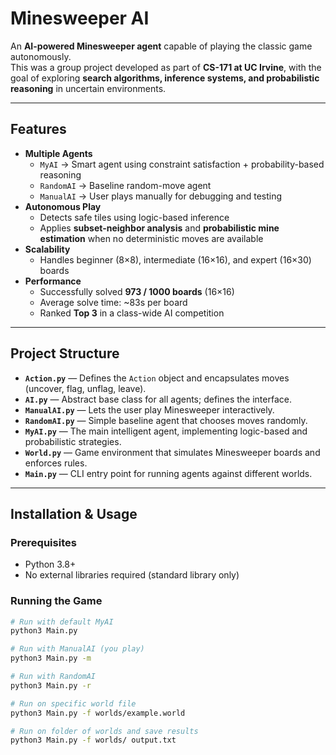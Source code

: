 # Minesweeper AI

An **AI-powered Minesweeper agent** capable of playing the classic game autonomously.  
This was a group project developed as part of **CS-171 at UC Irvine**, with the goal of exploring **search algorithms, inference systems, and probabilistic reasoning** in uncertain environments.  

---

## Features
- **Multiple Agents**  
  - `MyAI` → Smart agent using constraint satisfaction + probability-based reasoning  
  - `RandomAI` → Baseline random-move agent  
  - `ManualAI` → User plays manually for debugging and testing  
- **Autonomous Play**  
  - Detects safe tiles using logic-based inference  
  - Applies **subset-neighbor analysis** and **probabilistic mine estimation** when no deterministic moves are available  
- **Scalability**  
  - Handles beginner (8×8), intermediate (16×16), and expert (16×30) boards  
- **Performance**  
  - Successfully solved **973 / 1000 boards** (16×16)  
  - Average solve time: ~83s per board  
  - Ranked **Top 3** in a class-wide AI competition  

---

## Project Structure
- **`Action.py`** — Defines the `Action` object and encapsulates moves (uncover, flag, unflag, leave).  
- **`AI.py`** — Abstract base class for all agents; defines the interface.  
- **`ManualAI.py`** — Lets the user play Minesweeper interactively.  
- **`RandomAI.py`** — Simple baseline agent that chooses moves randomly.  
- **`MyAI.py`** — The main intelligent agent, implementing logic-based and probabilistic strategies.  
- **`World.py`** — Game environment that simulates Minesweeper boards and enforces rules.  
- **`Main.py`** — CLI entry point for running agents against different worlds.  

---

## Installation & Usage

### Prerequisites
- Python 3.8+  
- No external libraries required (standard library only)

### Running the Game
```bash
# Run with default MyAI
python3 Main.py

# Run with ManualAI (you play)
python3 Main.py -m

# Run with RandomAI
python3 Main.py -r

# Run on specific world file
python3 Main.py -f worlds/example.world

# Run on folder of worlds and save results
python3 Main.py -f worlds/ output.txt
